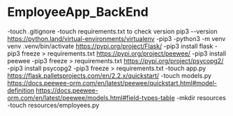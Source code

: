 # EmployeeApp_BackEnd
-touch .gitignore
-touch requirements.txt to check version pip3 --version
https://python.land/virtual-environments/virtualenv
-pip3
-python3 -m venv venv
.venv/bin/activate
https://pypi.org/project/Flask/
-pip3 install flask
-pip3 freeze > requirements.txt
https://pypi.org/project/peewee/
-pip3 install peewee
-pip3 freeze > requirements.txt
https://pypi.org/project/psycopg2/
-pip3 install psycopg2
-pip3 freeze > requirements.txt
-touch app.py
https://flask.palletsprojects.com/en/2.2.x/quickstart/
-touch models.py
https://docs.peewee-orm.com/en/latest/peewee/quickstart.html#model-definition
https://docs.peewee-orm.com/en/latest/peewee/models.html#field-types-table
-mkdir resources 
-touch resources/employees.py